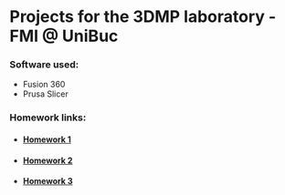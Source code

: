 # Projects for the 3DMP laboratory - FMI @ UniBuc
### Software used:
* Fusion 360
* Prusa Slicer
### Homework links:
* #### [Homework 1](https://github.com/smitoi/3DMP/tree/master/homework1)
* #### [Homework 2](https://github.com/smitoi/3DMP/tree/master/homework2)
* #### [Homework 3](https://github.com/smitoi/3DMP/tree/master/homework3)

